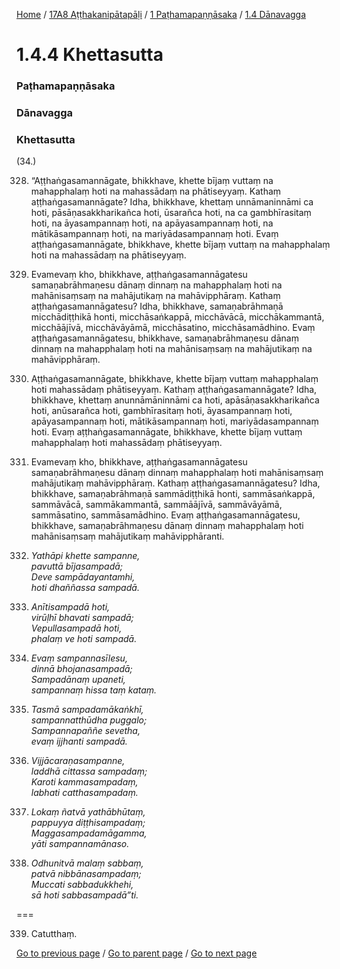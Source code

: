 
[Home](/) / [17A8 Aṭṭhakanipātapāḷi](/tipitaka/17A8.md) / [1 Paṭhamapaṇṇāsaka](/tipitaka/17A8/1.md) / [1.4 Dānavagga](/tipitaka/17A8/1/1.4.md)

# 1.4.4 Khettasutta

### Paṭhamapaṇṇāsaka

### Dānavagga

### Khettasutta

(34.)

328. “Aṭṭhaṅgasamannāgate, bhikkhave, khette bījaṃ vuttaṃ na mahapphalaṃ hoti na mahassādaṃ na phātiseyyaṃ. Kathaṃ aṭṭhaṅgasamannāgate? Idha, bhikkhave, khettaṃ unnāmaninnāmi ca hoti, pāsāṇasakkharikañca hoti, ūsarañca hoti, na ca gambhīrasitaṃ hoti, na āyasampannaṃ hoti, na apāyasampannaṃ hoti, na mātikāsampannaṃ hoti, na mariyādasampannaṃ hoti. Evaṃ aṭṭhaṅgasamannāgate, bhikkhave, khette bījaṃ vuttaṃ na mahapphalaṃ hoti na mahassādaṃ na phātiseyyaṃ.

329. Evamevaṃ kho, bhikkhave, aṭṭhaṅgasamannāgatesu samaṇabrāhmaṇesu dānaṃ dinnaṃ na mahapphalaṃ hoti na mahānisaṃsaṃ na mahājutikaṃ na mahāvipphāraṃ. Kathaṃ aṭṭhaṅgasamannāgatesu? Idha, bhikkhave, samaṇabrāhmaṇā micchādiṭṭhikā honti, micchāsaṅkappā, micchāvācā, micchākammantā, micchāājīvā, micchāvāyāmā, micchāsatino, micchāsamādhino. Evaṃ aṭṭhaṅgasamannāgatesu, bhikkhave, samaṇabrāhmaṇesu dānaṃ dinnaṃ na mahapphalaṃ hoti na mahānisaṃsaṃ na mahājutikaṃ na mahāvipphāraṃ.

330. Aṭṭhaṅgasamannāgate, bhikkhave, khette bījaṃ vuttaṃ mahapphalaṃ hoti mahassādaṃ phātiseyyaṃ. Kathaṃ aṭṭhaṅgasamannāgate? Idha, bhikkhave, khettaṃ anunnāmāninnāmi ca hoti, apāsāṇasakkharikañca hoti, anūsarañca hoti, gambhīrasitaṃ hoti, āyasampannaṃ hoti, apāyasampannaṃ hoti, mātikāsampannaṃ hoti, mariyādasampannaṃ hoti. Evaṃ aṭṭhaṅgasamannāgate, bhikkhave, khette bījaṃ vuttaṃ mahapphalaṃ hoti mahassādaṃ phātiseyyaṃ.

331. Evamevaṃ kho, bhikkhave, aṭṭhaṅgasamannāgatesu samaṇabrāhmaṇesu dānaṃ dinnaṃ mahapphalaṃ hoti mahānisaṃsaṃ mahājutikaṃ mahāvipphāraṃ. Kathaṃ aṭṭhaṅgasamannāgatesu? Idha, bhikkhave, samaṇabrāhmaṇā sammādiṭṭhikā honti, sammāsaṅkappā, sammāvācā, sammākammantā, sammāājīvā, sammāvāyāmā, sammāsatino, sammāsamādhino. Evaṃ aṭṭhaṅgasamannāgatesu, bhikkhave, samaṇabrāhmaṇesu dānaṃ dinnaṃ mahapphalaṃ hoti mahānisaṃsaṃ mahājutikaṃ mahāvipphāranti.

332. _Yathāpi khette sampanne,_  
_pavuttā bījasampadā;_  
_Deve sampādayantamhi,_  
_hoti dhaññassa sampadā._  


333. _Anītisampadā hoti,_  
_virūḷhī bhavati sampadā;_  
_Vepullasampadā hoti,_  
_phalaṃ ve hoti sampadā._  


334. _Evaṃ sampannasīlesu,_  
_dinnā bhojanasampadā;_  
_Sampadānaṃ upaneti,_  
_sampannaṃ hissa taṃ kataṃ._  


335. _Tasmā sampadamākaṅkhī,_  
_sampannatthūdha puggalo;_  
_Sampannapaññe sevetha,_  
_evaṃ ijjhanti sampadā._  


336. _Vijjācaraṇasampanne,_  
_laddhā cittassa sampadaṃ;_  
_Karoti kammasampadaṃ,_  
_labhati catthasampadaṃ._  


337. _Lokaṃ ñatvā yathābhūtaṃ,_  
_pappuyya diṭṭhisampadaṃ;_  
_Maggasampadamāgamma,_  
_yāti sampannamānaso._  


338. _Odhunitvā malaṃ sabbaṃ,_  
_patvā nibbānasampadaṃ;_  
_Muccati sabbadukkhehi,_  
_sā hoti sabbasampadā”ti._  


===

339. Catutthaṃ.



[Go to previous page](/tipitaka/17A8/1/1.4/1.4.3.md) / [Go to parent page](/tipitaka/17A8/1/1.4.md) / [Go to next page](/tipitaka/17A8/1/1.4/1.4.5.md)


